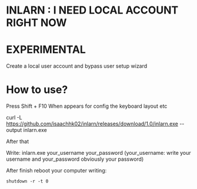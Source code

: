# INLARN : I NEED LOCAL ACCOUNT RIGHT NOW

# EXPERIMENTAL

Create a local user account and bypass user setup wizard

# How to use?

Press Shift + F10 When appears for config the keyboard layout etc

curl -L https://github.com/isaachhk02/inlarn/releases/download/1.0/inlarn.exe --output inlarn.exe

After that

Write:
inlarn.exe your_username your_password (your_username: write your username and your_password obviously your password)

After finish reboot your computer writing:

`shutdown -r -t 0`

